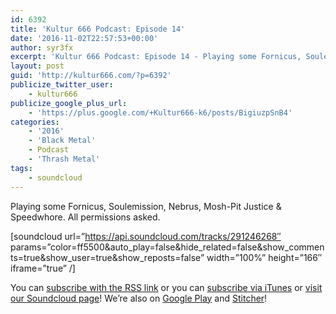 ```yaml
---
id: 6392
title: 'Kultur 666 Podcast: Episode 14'
date: '2016-11-02T22:57:53+00:00'
author: syr3fx
excerpt: 'Kultur 666 Podcast: Episode 14 - Playing some Fornicus, Soulemission, Nebrus, Mosh-Pit Justice &amp; Speedwhore. All permissions asked.'
layout: post
guid: 'http://kultur666.com/?p=6392'
publicize_twitter_user:
    - kultur666
publicize_google_plus_url:
    - 'https://plus.google.com/+Kultur666-k6/posts/BigiuzpSnB4'
categories:
    - '2016'
    - 'Black Metal'
    - Podcast
    - 'Thrash Metal'
tags:
    - soundcloud
---
```


<span style="font-weight:400;">Playing some Fornicus, Soulemission, Nebrus, Mosh-Pit Justice &amp; Speedwhore. All permissions asked.</span>

\[soundcloud url=”https://api.soundcloud.com/tracks/291246268″ params=”color=ff5500&amp;auto\_play=false&amp;hide\_related=false&amp;show\_comments=true&amp;show\_user=true&amp;show\_reposts=false” width=”100%” height=”166″ iframe=”true” /\]

You can [subscribe with the RSS link](http://feeds.soundcloud.com/users/soundcloud:users:203985226/sounds.rss) or you can [subscribe via iTunes](https://itunes.apple.com/au/podcast/kultur-666-podcast/id1140410234) or [visit our Soundcloud page](https://soundcloud.com/kultur-666)! We’re also on [Google Play](https://goo.gl/app/playmusic?ibi=com.google.PlayMusic&isi=691797987&ius=googleplaymusic&link=https://play.google.com/music/m/Iax6bcfbhy27w3wvkpxlcrkkr6i?t%3DKultur_666_Podcast) and [Stitcher](http://www.stitcher.com/s?fid=99915&refid=stpr)!
